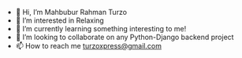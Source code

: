 - 👋 Hi, I’m Mahbubur Rahman Turzo
- 👀 I’m interested in Relaxing
- 🌱 I’m currently learning something interesting to me!
- 💞️ I’m looking to collaborate on any Python-Django backend project
- 📫 How to reach me turzoxpress@gmail.com
<!---
Turzoxpress/Turzoxpress is a ✨ special ✨ repository because its `README.md` (this file) appears on your GitHub profile.
You can click the Preview link to take a look at your changes.
--->
